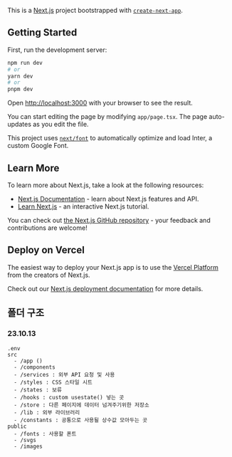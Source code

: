 This is a [Next.js](https://nextjs.org/) project bootstrapped with [`create-next-app`](https://github.com/vercel/next.js/tree/canary/packages/create-next-app).

## Getting Started

First, run the development server:

```bash
npm run dev
# or
yarn dev
# or
pnpm dev
```

Open [http://localhost:3000](http://localhost:3000) with your browser to see the result.

You can start editing the page by modifying `app/page.tsx`. The page auto-updates as you edit the file.

This project uses [`next/font`](https://nextjs.org/docs/basic-features/font-optimization) to automatically optimize and load Inter, a custom Google Font.

## Learn More

To learn more about Next.js, take a look at the following resources:

- [Next.js Documentation](https://nextjs.org/docs) - learn about Next.js features and API.
- [Learn Next.js](https://nextjs.org/learn) - an interactive Next.js tutorial.

You can check out [the Next.js GitHub repository](https://github.com/vercel/next.js/) - your feedback and contributions are welcome!

## Deploy on Vercel

The easiest way to deploy your Next.js app is to use the [Vercel Platform](https://vercel.com/new?utm_medium=default-template&filter=next.js&utm_source=create-next-app&utm_campaign=create-next-app-readme) from the creators of Next.js.

Check out our [Next.js deployment documentation](https://nextjs.org/docs/deployment) for more details.


## 폴더 구조 
### 23.10.13
```
.env  
src
  - /app ()
  - /components
  - /services : 외부 API 요청 및 사용 
  - /styles : CSS 스타일 시트
  - /states : 보류
  - /hooks : custom usestate() 넣는 곳 
  - /store : 다른 페이지에 데이터 넘겨주기위한 저장소  
  - /lib : 외부 라이브러리
  - /constants : 공통으로 사용될 상수값 모아두는 곳   
public
  - /fonts : 사용할 폰트
  - /svgs
  - /images
```



